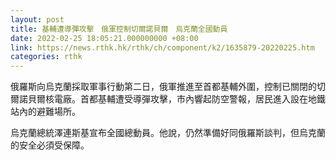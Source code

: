 ```yaml
---
layout: post
title: 基輔遭導彈攻擊　俄軍控制切爾諾貝爾　烏克蘭全國動員
date: 2022-02-25 18:05:21.000000000 +08:00
link: https://news.rthk.hk/rthk/ch/component/k2/1635879-20220225.htm
categories: rthk
---
```


俄羅斯向烏克蘭採取軍事行動第二日，俄軍推進至首都基輔外圍，控制已關閉的切爾諾貝爾核電廠。首都基輔遭受導彈攻擊，市內響起防空警報，居民進入設在地鐵站內的避難場所。

烏克蘭總統澤連斯基宣布全國總動員。他說，仍然準備好同俄羅斯談判，但烏克蘭的安全必須受保障。
